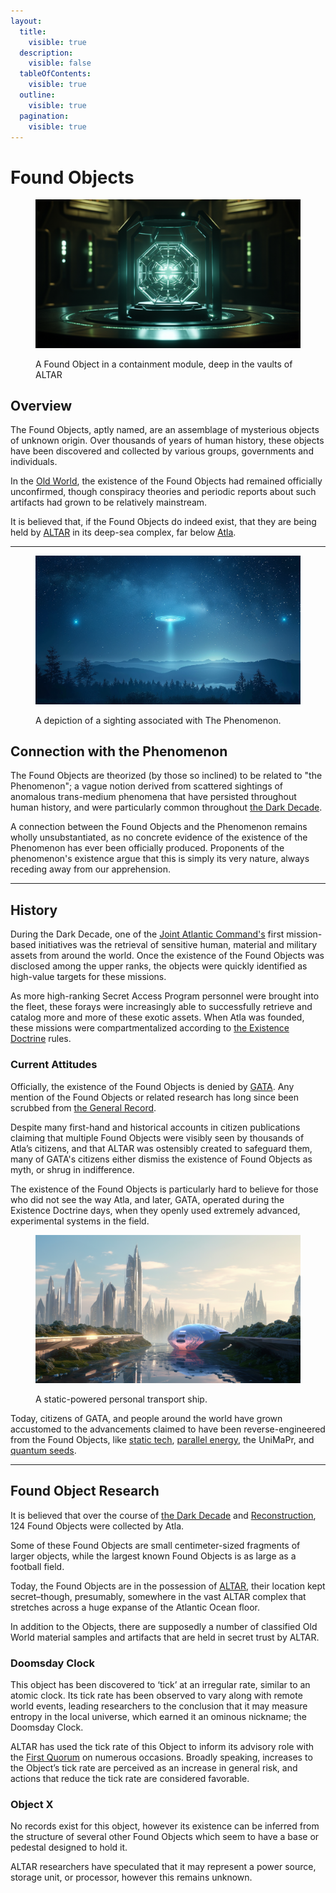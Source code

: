 ```yaml
---
layout:
  title:
    visible: true
  description:
    visible: false
  tableOfContents:
    visible: true
  outline:
    visible: true
  pagination:
    visible: true
---
```


# Found Objects

<figure><img src="../../.gitbook/assets/foundobjects.png" alt=""><figcaption><p>A Found Object in a containment module, deep in the vaults of ALTAR</p></figcaption></figure>

## Overview

The Found Objects, aptly named, are an assemblage of mysterious objects of unknown origin. Over thousands of years of human history, these objects have been discovered and collected by various groups, governments and individuals.

In the [Old World](../history/the-old-world.md), the existence of the Found Objects had remained officially unconfirmed, though conspiracy theories and periodic reports about such artifacts had grown to be relatively mainstream.

It is believed that, if the Found Objects do indeed exist, that they are being held by [ALTAR](../gata/institutions/altar.md) in its deep-sea complex, far below [Atla](../gata/key-locations/atla.md).

***

<figure><img src="../../.gitbook/assets/the-phenomenon.png" alt="" width="563"><figcaption><p>A depiction of a sighting associated with The Phenomenon.</p></figcaption></figure>

## Connection with the Phenomenon

The Found Objects are theorized (by those so inclined) to be related to "the Phenomenon"; a vague notion derived from scattered sightings of anomalous trans-medium phenomena that have persisted throughout human history, and were particularly common throughout [the Dark Decade](../history/the-dark-decade.md).&#x20;

A connection between the Found Objects and the Phenomenon remains wholly unsubstantiated, as no concrete evidence of the existence of the Phenomenon has ever been officially produced. Proponents of the phenomenon's existence argue that this is simply its very nature, always receding away from our apprehension.

***

## History

During the Dark Decade, one of the [Joint Atlantic Command's](../gata/history/the-joint-atlantic-command-jac.md) first mission-based initiatives was the retrieval of sensitive human, material and military assets from around the world. Once the existence of the Found Objects was disclosed among the upper ranks, the objects were quickly identified as high-value targets for these missions.

As more high-ranking Secret Access Program personnel were brought into the fleet, these forays were increasingly able to successfully retrieve and catalog more and more of these exotic assets. When Atla was founded, these missions were compartmentalized according to [the Existence Doctrine](../gata/military-and-defense/existence-doctrine.md) rules.

### Current Attitudes

Officially, the existence of the Found Objects is denied by [GATA](broken-reference). Any mention of the Found Objects or related research has long since been scrubbed from [the General Record](../gata/politics/the-general-record.md).

Despite many first-hand and historical accounts in citizen publications claiming that multiple Found Objects were visibly seen by thousands of Atla’s citizens, and that ALTAR was ostensibly created to safeguard them, many of GATA's citizens either dismiss the existence of Found Objects as myth, or shrug in indifference.

The existence of the Found Objects is particularly hard to believe for those who did not see the way Atla, and later, GATA, operated during the Existence Doctrine days, when they openly used extremely advanced, experimental systems in the field.

<figure><img src="../../.gitbook/assets/statics-0s8fg.png" alt="" width="563"><figcaption><p>A static-powered personal transport ship.</p></figcaption></figure>

Today, citizens of GATA, and people around the world have grown accustomed to the advancements claimed to have been reverse-engineered from the Found Objects, like [static tech](statics.md), [parallel energy](parallel-energy.md), the UniMaPr, and [quantum seeds](quantum-seeds.md).

***

## **Found Object Research**

It is believed that over the course of [the Dark Decade](../history/the-dark-decade.md) and [Reconstruction](../history/the-reconstruction.md), 124 Found Objects were collected by Atla.

Some of these Found Objects are small centimeter-sized fragments of larger objects, while the largest known Found Objects is as large as a football field.

Today, the Found Objects are in the possession of [ALTAR](../gata/institutions/altar.md), their location kept secret–though, presumably, somewhere in the vast ALTAR complex that stretches across a huge expanse of the Atlantic Ocean floor.

In addition to the Objects, there are supposedly a number of classified Old World material samples and artifacts that are held in secret trust by ALTAR.

### **Doomsday Clock**

This object has been discovered to ‘tick’ at an irregular rate, similar to an atomic clock. Its tick rate has been observed to vary along with remote world events, leading researchers to the conclusion that it may measure entropy in the local universe, which earned it an ominous nickname; the Doomsday Clock.

ALTAR has used the tick rate of this Object to inform its advisory role with the [First Quorum](../gata/politics/governance.md#the-first-quorum) on numerous occasions. Broadly speaking, increases to the Object’s tick rate are perceived as an increase in general risk, and actions that reduce the tick rate are considered favorable.

### **Object X**

No records exist for this object, however its existence can be inferred from the structure of several other Found Objects which seem to have a base or pedestal designed to hold it.

ALTAR researchers have speculated that it may represent a power source, storage unit, or processor, however this remains unknown.
